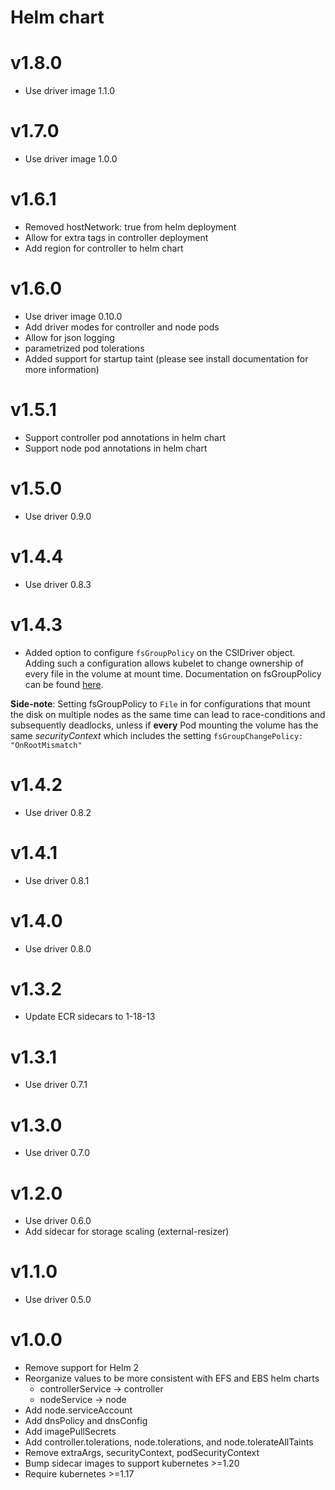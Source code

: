 # Helm chart

# v1.8.0
* Use driver image 1.1.0

# v1.7.0
* Use driver image 1.0.0

# v1.6.1
* Removed hostNetwork: true from helm deployment
* Allow for extra tags in controller deployment
* Add region for controller to helm chart

# v1.6.0
* Use driver image 0.10.0
* Add driver modes for controller and node pods
* Allow for json logging
* parametrized pod tolerations
* Added support for startup taint (please see install documentation for more information)

# v1.5.1
* Support controller pod annotations in helm chart
* Support node pod annotations in helm chart

# v1.5.0
* Use driver 0.9.0

# v1.4.4
* Use driver 0.8.3

# v1.4.3
* Added option to configure `fsGroupPolicy` on the CSIDriver object. Adding such a configuration allows kubelet to change ownership of every file in the volume at mount time.
Documentation on fsGroupPolicy can be found [here](https://kubernetes-csi.github.io/docs/support-fsgroup.html).

**Side-note**: Setting fsGroupPolicy to `File` in for configurations that mount the disk on multiple nodes as the same time can lead to race-conditions and subsequently deadlocks, unless if **every** Pod mounting the volume has the same *securityContext* which includes the setting `fsGroupChangePolicy: "OnRootMismatch"`

# v1.4.2
* Use driver 0.8.2

# v1.4.1
* Use driver 0.8.1

# v1.4.0
* Use driver 0.8.0

# v1.3.2
* Update ECR sidecars to 1-18-13

# v1.3.1
* Use driver 0.7.1

# v1.3.0
* Use driver 0.7.0

# v1.2.0
* Use driver 0.6.0
* Add sidecar for storage scaling (external-resizer)

# v1.1.0
* Use driver 0.5.0

# v1.0.0
* Remove support for Helm 2
* Reorganize values to be more consistent with EFS and EBS helm charts
  * controllerService -> controller
  * nodeService -> node
* Add node.serviceAccount
* Add dnsPolicy and dnsConfig
* Add imagePullSecrets
* Add controller.tolerations, node.tolerations, and node.tolerateAllTaints
* Remove extraArgs, securityContext, podSecurityContext 
* Bump sidecar images to support kubernetes >=1.20
* Require kubernetes >=1.17
